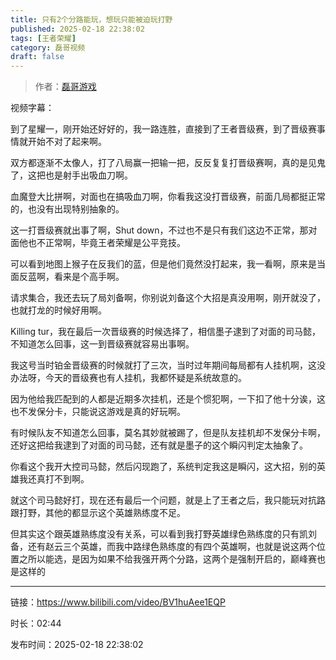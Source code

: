 ```yaml
---
title: 只有2个分路能玩，想玩只能被迫玩打野
published: 2025-02-18 22:38:02
tags: [王者荣耀]
category: 磊哥视频
draft: false
---
```



> 作者：[磊哥游戏](https://space.bilibili.com/268941858?spm_id_from=333.788.upinfo.head.click)

视频字幕：

到了星耀一，刚开始还好好的，我一路连胜，直接到了王者晋级赛，到了晋级赛事情就开始不对了起来啊。

双方都逐渐不太像人，打了八局赢一把输一把，反反复复打晋级赛啊，真的是见鬼了，这把也是射手出吸血刀啊。

血魔登大比拼啊，对面也在搞吸血刀啊，你看我这没打晋级赛，前面几局都挺正常的，也没有出现特别抽象的。

这一打晋级赛就出事了啊，Shut down，不过也不是只有我们这边不正常，那对面他也不正常啊，毕竟王者荣耀是公平竞技。

可以看到地图上猴子在反我们的蓝，但是他们竟然没打起来，我一看啊，原来是当面反蓝啊，看来是个高手啊。

请求集合，我还去玩了局刘备啊，你别说刘备这个大招是真没用啊，刚开就没了，也就打龙的时候好用啊。

Killing tur，我在最后一次晋级赛的时候选择了，相信墨子逮到了对面的司马懿，不知道怎么回事，这一到晋级赛就容易出事啊。

我这号当时铂金晋级赛的时候就打了三次，当时过年期间每局都有人挂机啊，这没办法呀，今天的晋级赛也有人挂机，我都怀疑是系统故意的。

因为他给我匹配到的人都是近期多次挂机，还是个惯犯啊，一下扣了他十分诶，这也不发保分卡，只能说这游戏是真的好玩啊。

有时候队友不知道怎么回事，莫名其妙就被踢了，但是队友挂机却不发保分卡啊，还好这把给我逮到了对面的司马懿，还有就是墨子的这个瞬闪判定太抽象了。

你看这个我开大控司马懿，然后闪现跑了，系统判定我这是瞬闪，这大招，别的英雄我还真打不到啊。

就这个司马懿好打，现在还有最后一个问题，就是上了王者之后，我只能玩对抗路跟打野，其他的都显示这个英雄熟练度不足。

但其实这个跟英雄熟练度没有关系，可以看到我打野英雄绿色熟练度的只有凯刘备，还有赵云三个英雄，而我中路绿色熟练度的有四个英雄啊，也就是说这两个位置之所以能选，是因为如果不给我强开两个分路，这两个是强制开启的，巅峰赛也是这样的

---

链接：https://www.bilibili.com/video/BV1huAee1EQP

时长：02:44

发布时间：2025-02-18 22:38:02
